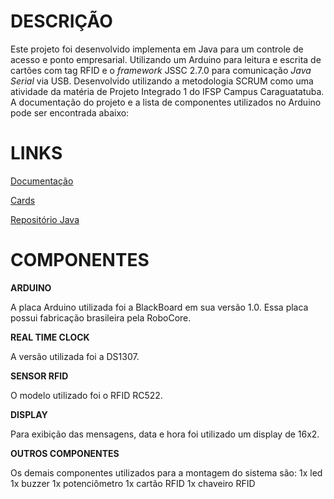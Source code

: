 # **DESCRIÇÃO** #

Este projeto foi desenvolvido implementa em Java para um controle de acesso e ponto empresarial. Utilizando um Arduino para leitura e 
escrita de cartões com tag RFID e o *framework* JSSC 2.7.0 para comunicação *Java Serial* via USB. Desenvolvido utilizando a metodologia
SCRUM como uma atividade da matéria de Projeto Integrado 1 do IFSP Campus Caraguatatuba. A documentação do projeto e a lista de componentes utilizados no 
Arduino pode ser encontrada
abaixo:
# **LINKS** #


[Documentação](https://drive.google.com/open?id=1dF5_n2vVJPTwLLSe4MRsbqt2Wy3lsr5QLz4groJH-OA)

[Cards](https://docs.google.com/spreadsheets/d/135p-GEm2_vJZVcTZevu2yPzAPaHBGviAcLd8UXNHjHc/edit#gid=0)

[Repositório Java](https://github.com/AquaCoding/Ponto-e-Acesso)

# **COMPONENTES** #
**ARDUINO**

A placa Arduino utilizada foi a BlackBoard em sua versão 1.0. Essa placa possui fabricação brasileira pela RoboCore.

**REAL TIME CLOCK**

A versão utilizada foi a DS1307.

**SENSOR RFID**

O modelo utilizado foi o RFID RC522.

**DISPLAY**

Para exibição das mensagens, data e hora foi utilizado um display de 16x2.

**OUTROS COMPONENTES**

Os demais componentes utilizados para a montagem do sistema são:
1x led
1x buzzer
1x potenciômetro
1x cartão RFID
1x chaveiro RFID

